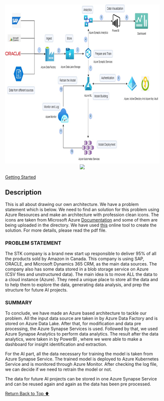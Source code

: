 <div align="center">
    <a href="https://github.com/itsmeSamrat" target="_blank">
        <img src="https://github.com/itsmeSamrat/Azure-File-and-Resources/blob/main/Draw%20your%20Own%20Architecture/icon%20used/azure.jpg?raw=true" 
        alt="Logo" width="750" height="520">
    </a>
</div>

<div align="center">
<img src="https://readme-typing-svg.demolab.com?font=Fira+Code&duration=3000&pause=1000&center=true&vCenter=true&width=435&lines=Draw+Your+Own+Architecture">
</div>

[Getting Started](#getting-started)

## Description

This is all about drawing our own architecture. We have a problem statement which is below. We need to find an solution for this problem using Azure Resources and make an architecture with profession clean icons. The icons are taken from Microsoft Azure [Documentation](https://learn.microsoft.com/en-us/azure/architecture/icons/) and some of them are being uploaded in the directory. We have used [this](https://app.diagrams.net) online tool to create the solution. For more details, please read the pdf file.

### PROBLEM STATEMENT

The STK company is a brand new start up responsible to deliver 95% of all the products sold by Amazon in Canada. This company is using SAP, ORACLE, and Microsoft Dynamics 365 CRM, as the main data sources. The company also has some data stored in a blob storage service on Azure (CSV files and unstructured data). The main idea is to move ALL the data to a cloud instance (Azure). They need a unique place to store all the data and to help them to explore the data, generating data analysis, and prep the structure for future AI projects.

### SUMMARY

To conclude, we have made an Azure based architecture to tackle our problem. All the input data source are taken in by Azure Data Factory and is stored on Azure Data Lake. After that, for modification and data pre processing, the Azure Synapse Services is used. Followed by that, we used Azure Synapse Analytics to perform data analytics. The result after the data analytics, were taken in by PowerBI , where we were able to make a dashboard for insight identification and extraction.

For the AI part, all the data necessary for training the model is taken from Azure Synapse Service. The trained model is deployed to Azure Kubernetes Service and is monitored through Azure Monitor. After checking the log file, we can decide if we need to retrain the model or not.

The data for future AI projects can be stored in one Azure Synapse Service and can be reused again and again as the data has been pre processed.

<!-- Back to the top -->

[Return Back to Top ⬆️](#getting-started)

